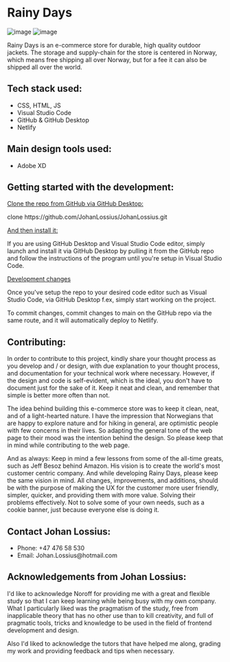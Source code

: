 <h1>Rainy Days</h2>

![image](https://user-images.githubusercontent.com/52312393/224546128-33a6baa8-38ba-4d92-96a1-9ce850dbf1ca.png)
![image](https://user-images.githubusercontent.com/52312393/224546106-796dc637-7445-4cc3-b563-1ffdb4e0ef49.png)

<p>Rainy Days is an e-commerce store for durable, high quality outdoor jackets. The storage and supply-chain for the store is centered in Norway, which means free shipping all over Norway, but for a fee it can also be shipped all over the world.</p>

<h2>Tech stack used:</h2>
<ul>
    <li>CSS, HTML, JS</li>
    <li>Visual Studio Code</li>
    <li>GitHub & GitHub Desktop</li>
    <li>Netlify</li>
</ul>
  
<h2>Main design tools used:</h2>
<ul>
    <li>Adobe XD</li>
</ul>

  <h2>Getting started with the development:</h2>
  <ins>Clone the repo from GitHub via GitHub Desktop:</ins>
  <p>clone https://github.com/JohanLossius/JohanLossius.git</p>

  <ins>And then install it:</ins>
  <p>If you are using GitHub Desktop and Visual Studio Code editor, simply launch and install it via GitHub Desktop by pulling it from the GitHub repo and follow the instructions of the program until you're setup in Visual Studio Code.</p>

<ins>Development changes</ins>
<p>Once you've setup the repo to your desired code editor such as Visual Studio Code, via GitHub Desktop f.ex, simply start working on the project.</p>
<p>To commit changes, commit changes to main on the GitHub repo via the same route, and it will automatically deploy to Netlify.</p>

<h2>Contributing:</h2>
<p>In order to contribute to this project, kindly share your thought process as you develop and / or design, with due explanation to your thought process, and documentation for your technical work where necessary. However, if the design and code is self-evident, which is the ideal, you don't have to document just for the sake of it. Keep it neat and clean, and remember that simple is better more often than not.</p>
<p>The idea behind building this e-commerce store was to keep it clean, neat, and of a light-hearted nature. I have the impression that Norwegians that are happy to explore nature and for hiking in general, are optimistic people with few concerns in their lives. So adapting the general tone of the web page to their mood was the intention behind the design. So please keep that in mind while contributing to the web page.</p>
<p>And as always: Keep in mind a few lessons from some of the all-time greats, such as Jeff Besoz behind Amazon. His vision is to create the world's most customer centric company. And while developing Rainy Days, please keep the same vision in mind. All changes, improvements, and additions, should be with the purpose of making the UX for the customer more user friendly, simpler, quicker, and providing them with more value. Solving their problems effectively. Not to solve some of your own needs, such as a cookie banner, just because everyone else is doing it.</p>

<h2>Contact Johan Lossius:</h2>
<ul>
  <li>Phone: +47 476 58 530</li>
  <li>Email: Johan.Lossius@hotmail.com</li>
</ul>

<h2>Acknowledgements from Johan Lossius:</h2>
<p>I'd like to acknowledge Noroff for providing me with a great and flexible study so that I can keep learning while being busy with my own company. What I particularly liked was the pragmatism of the study, free from inapplicable theory that has no other use than to kill creativity, and full of pragmatic tools, tricks and knowledge to be used in the field of frontend development and design.</p>
<p>Also I'd liked to acknowledge the tutors that have helped me along, grading my work and providing feedback and tips when necessary.</p>
